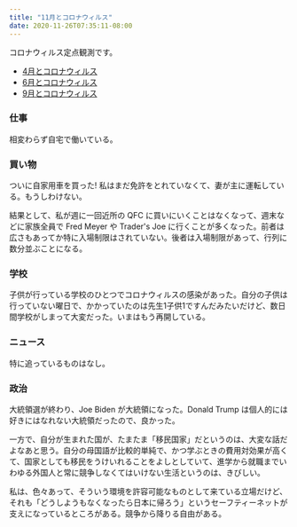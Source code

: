 ```yaml
---
title: "11月とコロナウィルス"
date: 2020-11-26T07:35:11-08:00
---
```

コロナウィルス定点観測です。

* [4月とコロナウィルス](https://blog.8-p.info/ja/2020/05/01/april/)
* [6月とコロナウィルス](https://blog.8-p.info/ja/2020/07/06/june/)
* [9月とコロナウィルス](https://blog.8-p.info/ja/2020/09/14/september/)

### 仕事

相変わらず自宅で働いている。

### 買い物

ついに自家用車を買った! 私はまだ免許をとれていなくて、妻が主に運転している。もうしわけない。

結果として、私が週に一回近所の QFC に買いにいくことはなくなって、週末などに家族全員で Fred Meyer や Trader's Joe に行くことが多くなった。前者は広さもあってか特に入場制限はされていない。後者は入場制限があって、行列に数分並ぶことになる。

### 学校

子供が行っている学校のひとつでコロナウィルスの感染があった。自分の子供は行っていない曜日で、かかっていたのは先生1子供1ですんだみたいだけど、数日間学校がしまって大変だった。いまはもう再開している。

### ニュース

特に追っているものはなし。

### 政治

大統領選が終わり、Joe Biden が大統領になった。Donald Trump は個人的には好きにはなれない大統領だったので、良かった。

一方で、自分が生まれた国が、たまたま「移民国家」だというのは、大変な話だよなあと思う。自分の母国語が比較的単純で、かつ学ぶときの費用対効果が高くて、国家としても移民をうけいれることをよしとしていて、進学から就職までいわゆる外国人と常に競争しなくてはいけない生活というのは、きびしい。

私は、色々あって、そういう環境を許容可能なものとして来ている立場だけど、それも「どうしようもなくなったら日本に帰ろう」というセーフティーネットが支えになっているところがある。競争から降りる自由がある。
